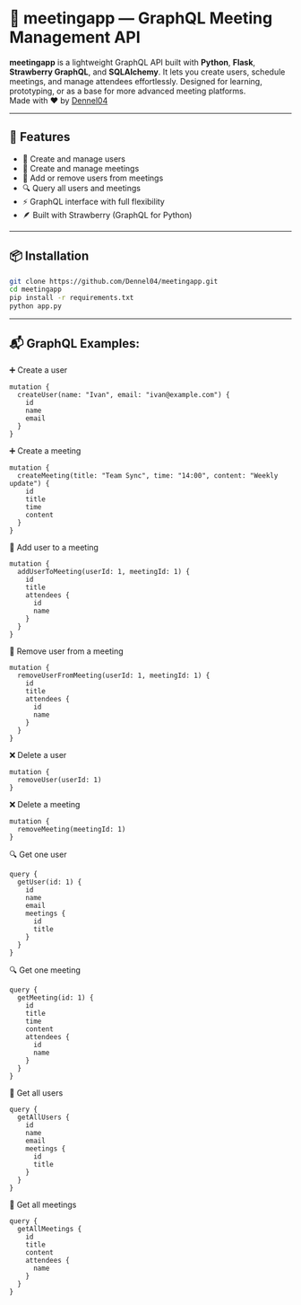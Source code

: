 # 📅 meetingapp — GraphQL Meeting Management API

**meetingapp** is a lightweight GraphQL API built with **Python**, **Flask**, **Strawberry GraphQL**, and **SQLAlchemy**. It lets you create users, schedule meetings, and manage attendees effortlessly. Designed for learning, prototyping, or as a base for more advanced meeting platforms.  
Made with ❤️ by [Dennel04](https://github.com/Dennel04)

---

## 🚀 Features

- 🧑 Create and manage users
- 📆 Create and manage meetings
- 🔗 Add or remove users from meetings
- 🔍 Query all users and meetings
- ⚡ GraphQL interface with full flexibility
- 🪶 Built with Strawberry (GraphQL for Python)

---

## 📦 Installation

```bash
git clone https://github.com/Dennel04/meetingapp.git
cd meetingapp
pip install -r requirements.txt
python app.py
```
---

## 📬 GraphQL Examples:

➕ Create a user
```
mutation {
  createUser(name: "Ivan", email: "ivan@example.com") {
    id
    name
    email
  }
}
```

➕ Create a meeting
```
mutation {
  createMeeting(title: "Team Sync", time: "14:00", content: "Weekly update") {
    id
    title
    time
    content
  }
}
```

🔗 Add user to a meeting
```
mutation {
  addUserToMeeting(userId: 1, meetingId: 1) {
    id
    title
    attendees {
      id
      name
    }
  }
}

```

🔗 Remove user from a meeting
```
mutation {
  removeUserFromMeeting(userId: 1, meetingId: 1) {
    id
    title
    attendees {
      id
      name
    }
  }
}
```

❌ Delete a user
```
mutation {
  removeUser(userId: 1)
}
```

❌ Delete a meeting
```
mutation {
  removeMeeting(meetingId: 1)
}
```

🔍 Get one user
```
query {
  getUser(id: 1) {
    id
    name
    email
    meetings {
      id
      title
    }
  }
}
```

🔍 Get one meeting
```
query {
  getMeeting(id: 1) {
    id
    title
    time
    content
    attendees {
      id
      name
    }
  }
}
```

📃 Get all users
```
query {
  getAllUsers {
    id
    name
    email
    meetings {
      id
      title
    }
  }
}
```

📃 Get all meetings
```
query {
  getAllMeetings {
    id
    title
    content
    attendees {
      name
    }
  }
}
```




